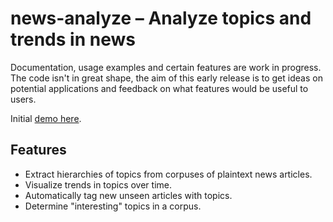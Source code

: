 news-analyze – Analyze topics and trends in news
=================================================

Documentation, usage examples and certain features are work in progress. The code isn't in great shape, the aim of this early release is to get ideas on potential applications and feedback on what features would be useful to users.

Initial [demo here](http://nbviewer.jupyter.org/github/jayantj/news-analyze/blob/master/notebooks/Analyze%20HN%20using%20NLP!.ipynb).

Features
--------

-   Extract hierarchies of topics from corpuses of plaintext news articles.
-   Visualize trends in topics over time.
-   Automatically tag new unseen articles with topics.
-   Determine "interesting" topics in a corpus.
